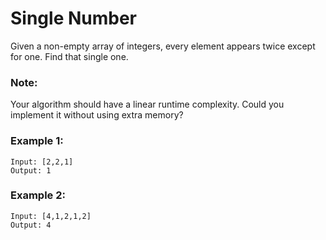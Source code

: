 # Single Number

Given a non-empty array of integers, every element appears twice except for one. Find that single one.

### Note:
Your algorithm should have a linear runtime complexity. Could you implement it without using extra memory?

### Example 1:
```
Input: [2,2,1]
Output: 1
```

### Example 2:
```
Input: [4,1,2,1,2]
Output: 4
```